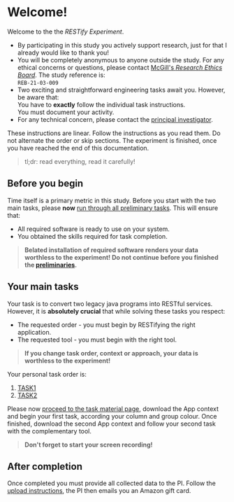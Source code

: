 # Welcome!

Welcome to the the *RESTify Experiment*.

 * By participating in this study you actively support research, just for that I already would like to thank you!
 * You will be completely anonymous to anyone outside the study. For any ethical concerns or questions, please contact [McGill's *Research Ethics Board*](mailto:lynda.mcneil@mcgill.ca). The study reference is:  
```REB-21-03-009```
 * Two exciting and straightforward engineering tasks await you. However, be aware that:  
You have to **exactly** follow the individual task instructions.  
You must document your activity. 
 * For any technical concern, please contact the [principal investigator](mailto:maximilian.schiedermeier@mcgill.ca).


These instructions are linear. Follow the instructions as you read them. Do not alternate the order or skip sections. The experiment is finished, once you have reached the end of this documentation.

 > tl;dr: read everything, read it carefully!

## Before you begin

Time itself is a primary metric in this study. Before you start with the two main tasks, please **now** [run through all preliminary tasks](preliminaries). This will ensure that:

 * All required software is ready to use on your system.
 * You obtained the skills required for task completion.

 > **Belated installation of required software renders your data worthless to the experiment! Do not continue before you finished the [preliminaries](preliminaries).**

## Your main tasks

Your task is to convert two legacy java programs into RESTful services.  
However, it is **absolutely crucial** that while solving these tasks you respect:

 * The requested order - you must begin by RESTifying the right application.
 * The requested tool - you must begin with the right tool.

 > **If you change task order, context or approach, your data is worthless to the experiment!**

Your personal task order is:

 1. [TASK1](task1)
 2. [TASK2](task2)

Please now [proceed to the task material page](material), download the App context and begin your first task, according your column and group colour. Once finished, download the second App context and follow your second task with the complementary tool.

 > **Don't forget to start your screen recording!**

## After completion

Once completed you must provide all collected data to the PI. Follow the [upload instructions](upload), the PI then emails you an Amazon gift card.


